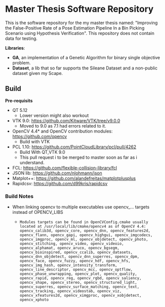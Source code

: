# Master Thesis Software Repository

This is the software repository for the my master thesis named: "Improving the False-Positive Rate of a Pose Estimation Pipeline In a Bin Picking Scenario using Hypothesis Verification". This repository does not contain data for testing.

**Libraries**:

- **GA**, an implementation of a Genetic Algorithm for binary single objective problem.
- **Dataset**, a lib that so far supports the Sileane Dataset and a non-public dataset given my Scape. 



## Build

**Pre-requisits**

- QT 5.12
  - Lower version might also workout
- VTK 9.0: https://github.com/Kitware/VTK/tree/v9.0.0
  - Moved to 9.0 as 7.1 had errors related to it.
- OpenCV 4.4* and OpenCV contribution modules: https://github.com/opencv 
  - Build with VTK
- PCL 1.10: https://github.com/PointCloudLibrary/pcl/pull/4262
  - Build With QT,VTK 9.0
  - This pull request i to be merged to master soon as far as i understand.
- FCL: https://github.com/flexible-collision-library/fcl
- JSON lib: https://github.com/nlohmann/json
- Matplot++: https://github.com/alandefreitas/matplotplusplus
- Rapidcsv: https://github.com/d99kris/rapidcsv

### Build Notes

- When linking opencv to multiple executables use opencv_... targets instead of OPENCV_LIBS

  - ```
    Modules targets can be found in OpenCVConfig.cmake usually located at /usr/local/lib/cmake/opencv4 as of OpenCV 4.4: opencv_calib3d, opencv_core, opencv_dnn, opencv_features2d, opencv_flann, opencv_gapi, opencv_highgui, opencv_imgcodecs, opencv_imgproc, opencv_ml, opencv_objdetect, opencv_photo, opencv_stitching, opencv_video, opencv_videoio, opencv_alphamat, opencv_aruco, opencv_bgsegm, opencv_bioinspired, opencv_ccalib, opencv_datasets, opencv_dnn_objdetect, opencv_dnn_superres, opencv_dpm, opencv_face, opencv_fuzzy, opencv_hdf, opencv_hfs, opencv_img_hash, opencv_intensity_transform, opencv_line_descriptor, opencv_mcc, opencv_optflow, opencv_phase_unwrapping, opencv_plot, opencv_quality, opencv_rapid, opencv_reg, opencv_rgbd, opencv_saliency, opencv_shape, opencv_stereo, opencv_structured_light, opencv_superres, opencv_surface_matching, opencv_text, opencv_tracking, opencv_videostab, opencv_viz, opencv_xfeatures2d, opencv_ximgproc, opencv_xobjdetect, opencv_xphoto
    ```



